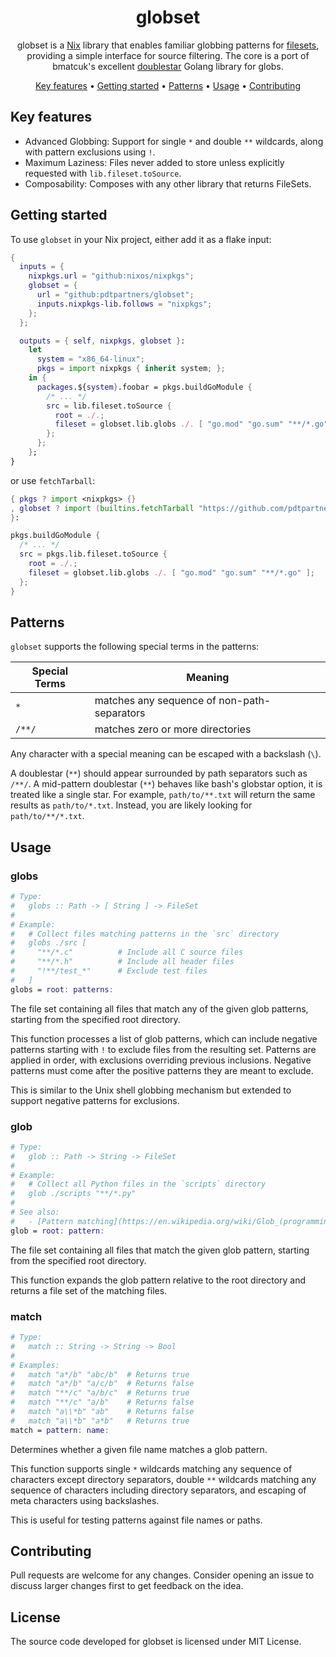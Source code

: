 <div align="center">

# globset

globset is a [Nix][nix] library that enables familiar globbing patterns for
[filesets][fileset], providing a simple interface for source filtering. The core
is a port of bmatcuk's excellent [doublestar] Golang library for globs.

[Key features](#key-features) •
[Getting started](#getting-started) •
[Patterns](#patterns) •
[Usage](#usage) •
[Contributing](CONTRIBUTING.md)

</div>

## Key features

- Advanced Globbing: Support for single `*` and double `**` wildcards, along
  with pattern exclusions using `!`.
- Maximum Laziness: Files never added to store unless explicitly requested with
  `lib.fileset.toSource`.
- Composability: Composes with any other library that returns FileSets.

## Getting started

To use `globset` in your Nix project, either add it as a flake input:

```nix
{
  inputs = {
    nixpkgs.url = "github:nixos/nixpkgs";
    globset = {
      url = "github:pdtpartners/globset";
      inputs.nixpkgs-lib.follows = "nixpkgs";
    };
  };

  outputs = { self, nixpkgs, globset }:
    let
      system = "x86_64-linux"; 
      pkgs = import nixpkgs { inherit system; };
    in {
      packages.${system}.foobar = pkgs.buildGoModule {
        /* ... */
        src = lib.fileset.toSource {
          root = ./.;
          fileset = globset.lib.globs ./. [ "go.mod" "go.sum" "**/*.go" ];
        };
      };
    };
}

```

or use `fetchTarball`:

```nix
{ pkgs ? import <nixpkgs> {}
, globset ? import (builtins.fetchTarball "https://github.com/pdtpartners/globset/archive/main.tar.gz");
}:

pkgs.buildGoModule {
  /* ... */
  src = pkgs.lib.fileset.toSource {
    root = ./.;
    fileset = globset.lib.globs ./. [ "go.mod" "go.sum" "**/*.go" ];
  };
}
```

## Patterns

`globset` supports the following special terms in the patterns:

Special Terms | Meaning
------------- | -------
`*`           | matches any sequence of non-path-separators
`/**/`        | matches zero or more directories

Any character with a special meaning can be escaped with a backslash (`\`).

A doublestar (`**`) should appear surrounded by path separators such as `/**/`.
A mid-pattern doublestar (`**`) behaves like bash's globstar option, it is
treated like a single star. For example, `path/to/**.txt` will return the same
results as `path/to/*.txt`. Instead, you are likely looking for
`path/to/**/*.txt`.

## Usage

### globs

```nix
# Type:
#   globs :: Path -> [ String ] -> FileSet
#
# Example:
#   # Collect files matching patterns in the `src` directory
#   globs ./src [
#     "**/*.c"          # Include all C source files
#     "**/*.h"          # Include all header files
#     "!**/test_*"      # Exclude test files
#   ]
globs = root: patterns:
```

The file set containing all files that match any of the given glob patterns,
starting from the specified root directory.

This function processes a list of glob patterns, which can include negative
patterns starting with `!` to exclude files from the resulting set. Patterns
are applied in order, with exclusions overriding previous inclusions. Negative
patterns must come after the positive patterns they are meant to exclude.

This is similar to the Unix shell globbing mechanism but extended to support
negative patterns for exclusions.

### glob

```nix
# Type:
#   glob :: Path -> String -> FileSet
#
# Example:
#   # Collect all Python files in the `scripts` directory
#   glob ./scripts "**/*.py"
#
# See also:
#   - [Pattern matching](https://en.wikipedia.org/wiki/Glob_(programming)).
glob = root: pattern:
````

The file set containing all files that match the given glob pattern, starting
from the specified root directory.

This function expands the glob pattern relative to the root directory and
returns a file set of the matching files.

### match

```nix
# Type:
#   match :: String -> String -> Bool
#
# Examples:
#   match "a*/b" "abc/b"  # Returns true
#   match "a*/b" "a/c/b"  # Returns false
#   match "**/c" "a/b/c"  # Returns true
#   match "**/c" "a/b"    # Returns false
#   match "a\\*b" "ab"    # Returns false
#   match "a\\*b" "a*b"   # Returns true
match = pattern: name:
```

Determines whether a given file name matches a glob pattern.

This function supports single `*` wildcards matching any sequence of characters
except directory separators, double `**` wildcards matching any sequence of
characters including directory separators, and escaping of meta characters
using backslashes.

This is useful for testing patterns against file names or paths.

## Contributing

Pull requests are welcome for any changes. Consider opening an issue to discuss
larger changes first to get feedback on the idea.

## License

The source code developed for globset is licensed under MIT License.

[doublestar]: https://github.com/bmatcuk/doublestar
[fileset]: https://www.tweag.io/blog/2023-11-28-file-sets/
[nix]: https://zero-to-nix.com/concepts/nix
